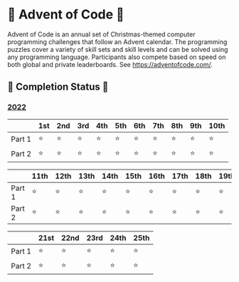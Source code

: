 # 🎄 Advent of Code 🎄

Advent of Code is an annual set of Christmas-themed computer programming challenges that follow an Advent calendar.
The programming puzzles cover a variety of skill sets and skill levels and can be solved using any programming language.
Participants also compete based on speed on both global and private leaderboards.
See https://adventofcode.com/.

## 🌟 Completion Status 🌟

### [2022](./2022/)

|        | 1st | 2nd | 3rd | 4th | 5th | 6th | 7th | 8th | 9th | 10th |
|--------|-----|-----|-----|-----|-----|-----|-----|-----|-----|------|
| Part 1 | ⭐   | ⭐   | ⭐   | ⭐   | ⭐   | ⭐   | ⭐   | ⭐   | ⭐   | ⭐    |
| Part 2 | ⭐   | ⭐   | ⭐   | ⭐   | ⭐   | ⭐   | ⭐   | ⭐   | ⭐   | ⭐    |

|        | 11th | 12th | 13th | 14th | 15th | 16th | 17th | 18th | 19th | 20th |
|--------|------|------|------|------|------|------|------|------|------|------|
| Part 1 | ⭐    | ⭐    | ⭐    | ⭐    | ⭐    | ⭐    | ⭐    | ⭐    | ⭐    | ⭐    |
| Part 2 | ⭐    | ⭐    | ⭐    | ⭐    | ⭐    | ⭐    | ⭐    | ⭐    | ⭐    | ⭐    |

|        | 21st | 22nd | 23rd | 24th | 25th |
|--------|------|------|------|------|------|
| Part 1 | ⭐    | ⭐    | ⭐    | ⭐    | ⭐    |
| Part 2 | ⭐    | ⭐    | ⭐    | ⭐    | ⭐    |